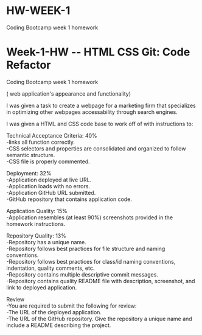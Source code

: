 # HW-WEEK-1
Coding Bootcamp week 1 homework

# Week-1-HW -- HTML CSS Git: Code Refactor
Coding Bootcamp week 1 homework

( web application's appearance and functionality)

I was given a task to create a webpage for a marketing firm that specializes in optimizing other webpages accessability through search engines.

I was given a HTML and CSS code base to work off of with instructions to:

Technical Acceptance Criteria: 40%                                                                                                                                                                                                                                                                                
-links all function correctly.                                                                                                                                                                                                                                                                          
-CSS selectors and properties are consolidated and organized to follow semantic structure.                                                                                          
-CSS file is properly commented.                                                                                                                                                    
    
Deployment: 32%                                                                                                                                         
-Application deployed at live URL.                                                                                                                  
-Application loads with no errors.                                                                                                                      
-Application GitHub URL submitted.                                                                                                                          
-GitHub repository that contains application code.                                                                                                                  
  
Application Quality: 15%                                                                                                                                        
-Application resembles (at least 90%) screenshots provided in the homework instructions.                                                                                                
  
Repository Quality: 13%                                                                                                             
-Repository has a unique name.                                                                                                                              
-Repository follows best practices for file structure and naming conventions.                                                                                                   
-Repository follows best practices for class/id naming conventions, indentation, quality comments, etc.                                                                                 
-Repository contains multiple descriptive commit messages.                                                                                                                      
-Repository contains quality README file with description, screenshot, and link to deployed application.                                                                
  
Review                                                                                                                          
-You are required to submit the following for review:                                                                                                                   
-The URL of the deployed application.                                                                                                                                       
-The URL of the GitHub repository. Give the repository a unique name and include a README describing the project.                                                                           
